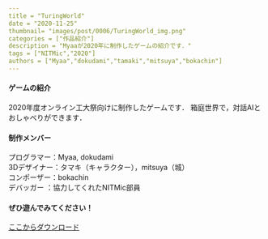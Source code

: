 ```yaml
---
title = "TuringWorld"
date = "2020-11-25"
thumbnail= "images/post/0006/TuringWorld_img.png"
categories = ["作品紹介"]
description = "Myaaが2020年に制作したゲームの紹介です．"
tags = ["NITMic","2020"]
authors = ["Myaa","dokudami","tamaki","mitsuya","bokachin"]
---
```



#### ゲームの紹介

2020年度オンライン工大祭向けに制作したゲームです．
箱庭世界で，対話AIとおしゃべりができます．

#### 制作メンバー

プログラマー：Myaa, dokudami  
3Dデザイナー：タマキ（キャラクター），mitsuya（城）  
コンポーザー：bokachin  
デバッガー  ：協力してくれたNITMic部員  

#### ぜひ遊んでみてください！

[ここからダウンロード](https://drive.google.com/drive/folders/1il2121hAQo9U1wKq7NttunnjEz5uOQjh?usp=sharing)
